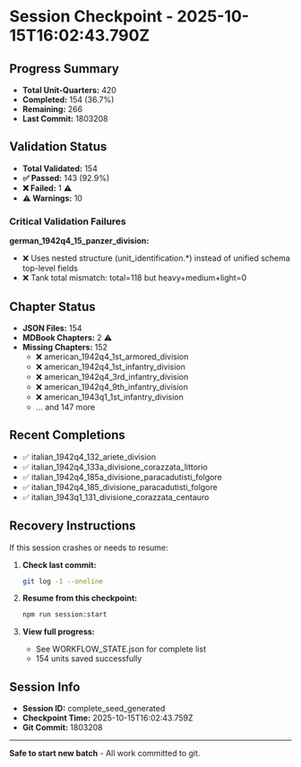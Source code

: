 # Session Checkpoint - 2025-10-15T16:02:43.790Z

## Progress Summary

- **Total Unit-Quarters:** 420
- **Completed:** 154 (36.7%)
- **Remaining:** 266
- **Last Commit:** 1803208

## Validation Status

- **Total Validated:** 154
- **✅ Passed:** 143 (92.9%)
- **❌ Failed:** 1 ⚠️
- **⚠️ Warnings:** 10

### Critical Validation Failures

**german_1942q4_15_panzer_division:**
  - ❌ Uses nested structure (unit_identification.*) instead of unified schema top-level fields
  - ❌ Tank total mismatch: total=118 but heavy+medium+light=0

## Chapter Status

- **JSON Files:** 154
- **MDBook Chapters:** 2 ⚠️
- **Missing Chapters:** 152
  - ❌ american_1942q4_1st_armored_division
  - ❌ american_1942q4_1st_infantry_division
  - ❌ american_1942q4_3rd_infantry_division
  - ❌ american_1942q4_9th_infantry_division
  - ❌ american_1943q1_1st_infantry_division
  - ... and 147 more

## Recent Completions

- ✅ italian_1942q4_132_ariete_division
- ✅ italian_1942q4_133a_divisione_corazzata_littorio
- ✅ italian_1942q4_185a_divisione_paracadutisti_folgore
- ✅ italian_1942q4_185_divisione_paracadutisti_folgore
- ✅ italian_1943q1_131_divisione_corazzata_centauro

## Recovery Instructions

If this session crashes or needs to resume:

1. **Check last commit:**
   ```bash
   git log -1 --oneline
   ```

2. **Resume from this checkpoint:**
   ```bash
   npm run session:start
   ```

3. **View full progress:**
   - See WORKFLOW_STATE.json for complete list
   - 154 units saved successfully

## Session Info

- **Session ID:** complete_seed_generated
- **Checkpoint Time:** 2025-10-15T16:02:43.759Z
- **Git Commit:** 1803208

---

**Safe to start new batch** - All work committed to git.
